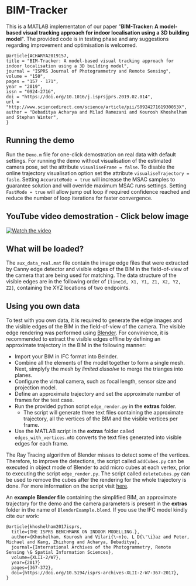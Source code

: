 # BIM-Tracker
This is a MATLAB implementaton of our paper "**BIM-Tracker: A model-based visual tracking approach for indoor localisation using a 3D building model**". The provided code is in testing phase and any suggestions regarding improvement and optimisation is welcomed. 

```
@article{ACHARYA2019157,
title = "BIM-Tracker: A model-based visual tracking approach for indoor localisation using a 3D building model",
journal = "ISPRS Journal of Photogrammetry and Remote Sensing",
volume = "150",
pages = "157 - 171",
year = "2019",
issn = "0924-2716",
doi = "https://doi.org/10.1016/j.isprsjprs.2019.02.014",
url = "http://www.sciencedirect.com/science/article/pii/S092427161930053X",
author = "Debaditya Acharya and Milad Ramezani and Kourosh Khoshelham and Stephan Winter",
}
```

## Running the demo
Run the `Demo.m` file for one-click demostration on real data with default settings. For running the demo without visualisation of the estimated camera pose, set the attribute `visualiseFrame = false`. To disable the online trajectory visualisation option set the attribute `visualiseTrajectory = fasle`. Setting `AccurateMode = true` will increase the MSAC samples to guarantee solution and will override maximum MSAC runs settings. Setting `FastMode = true` will allow jump out loop if required confidence reached and reduce the number of loop iterations for faster convergence.

## YouTube video demostration - Click below image
[![Watch the video](https://img.youtube.com/vi/cq7mk4mfdRA/maxresdefault.jpg)](https://youtu.be/cq7mk4mfdRA)

## What will be loaded?
The `aux_data_real.mat` file contain the image edge files that were extracted by Canny edge detector and visible edges of the BIM in the field-of-view of the camera that are being used for matching. The data structure of the visible edges are in the following order of `[lineId, X1, Y1, Z1, X2, Y2, Z2]`, containing the XYZ locations of two endpoints.

## Using you own data
To test with you own data, it is required to generate the edge images and the visible edges of the BIM in the field-of-view of the camera. The visible edge rendering was performed using [Blender](www.blender.org). For convinience, it is recommended to extract the visible edges offline by defining an approximate trajectory in the BIM in the following manner:

- Import your BIM in IFC format into Belnder.
- Combine all the elements of the model together to form a single mesh. Next, simplyfy the mesh by *limited dissolve* to merge the trianges into planes.
- Configure the virtual camera, such as focal length, sensor size and projection model.
- Define an approximate trajectory and set the approximate number of frames for the test case.
- Run the provided python script `edge_render.py` in the **extras** folder. 
  - The script will generate three text files containing the approximate trajectory, all the vertices of the BIM and the visible vertices per frame.
- Use the MATLAB script in the **extras** folder called `edges_with_vertices.m`to converts the text files generated into visible edges for each frame.

The Ray Tracing algorithm of Blender misses to detect some of the vertices. Therefore, to improve the detections, the script called `addCubes.py` can be executed in object mode of Blender to add micro cubes at each vertex, prior to executing the script `edge_render.py`. The script called `deleteCubes.py` can be used to remove the cubes after the rendering for the whole trajectory is done. For more information on the script visit [here](https://blender.stackexchange.com/questions/77607/how-to-get-the-3d-coordinates-of-the-visible-vertices-in-a-rendered-image-in-ble).

An **example Blender file** containing the simplified BIM, an approximate trajectory for the demo and the camera parameters is present in the **extras** folder in the name of `BlenderExample.blend`. If you use the IFC model kindly cite our work:

```
@article{khoshelham2017isprs,
  title={THE ISPRS BENCHMARK ON INDOOR MODELLING.},
  author={Khoshelham, Kourosh and Vilari{\~n}o, L D{\'\i}az and Peter, Michael and Kang, Zhizhong and Acharya, Debaditya},
  journal={International Archives of the Photogrammetry, Remote Sensing \& Spatial Information Sciences},
  volume={XLII-2/W7},
  year={2017}
  pages={367-372},
  doi={https://doi.org/10.5194/isprs-archives-XLII-2-W7-367-2017}, 
}
```
